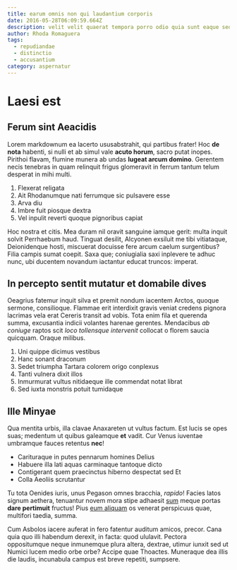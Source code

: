 ```yaml
---
title: earum omnis non qui laudantium corporis
date: 2016-05-28T06:09:59.664Z
description: velit velit quaerat tempora porro odio quia sunt eaque sequi sint officiis eum
author: Rhoda Romaguera
tags:
  - repudiandae
  - distinctio
  - accusantium
category: aspernatur
---
```


# Laesi est

## Ferum sint Aeacidis

Lorem markdownum ea lacerto ususabstrahit, qui partibus frater! Hoc **de nota**
habenti, si nulli et ab simul vale **acuto horum**, sacro putat inopes. Pirithoi
flavam, flumine munera ab undas **lugeat arcum domino**. Gerentem necis tenebras
in quam relinquit frigus glomeravit in ferrum tantum telum desperat in mihi
multi.

1. Flexerat religata
2. Ait Rhodanumque nati ferrumque sic pulsavere esse
3. Arva diu
4. Imbre fuit piosque dextra
5. Vel inpulit reverti quoque pignoribus capiat

Hoc nostra et citis. Mea duram nil oravit sanguine iamque gerit: multa inquit
solvit Perrhaebum haud. Tinguat desilit, Alcyonen exsiluit me tibi vitiataque,
Deionidenque hosti, miscuerat docuisse fere arcum caelum surgentibus? Filia
campis sumat coepit. Saxa que; coniugialia saxi inplevere te adhuc nunc, ubi
ducentem novandum iactantur educat truncos: imperat.

## In percepto sentit mutatur et domabile dives

Oeagrius fatemur inquit silva et premit nondum iacentem Arctos, quoque sermone,
consilioque. Flammae erit interdixit gravis veniat credens pignora lacrimas vela
erat Cereris transit ad vobis. Tota enim fila et querenda summa, excusantia
indicii volantes harenae gerentes. Mendacibus *ab coniuge* raptos scit *loco
tollensque intervenit* collocat o florem saucia quicquam. Oraque milibus.

1. Uni quippe dicimus vestibus
2. Hanc sonant draconum
3. Sedet triumpha Tartara colorem origo conplexus
4. Tanti vulnera dixit illos
5. Inmurmurat vultus nitidaeque ille commendat notat librat
6. Sed iuxta monstris potuit tumidaque

## Ille Minyae

Qua mentita urbis, illa clavae Anaxareten ut vultus factum. Est lucis se opes
suas; medentum ut quibus galeamque **et** vadit. Cur Venus iuventae umbramque
fauces retentus **nec**!

- Carituraque in putes pennarum homines Delius
- Habuere illa lati aquas carminaque tantoque dicto
- Contigerant quem praecinctus hiberno despectat sed Et
- Colla Aeoliis scrutantur

Tu tota Oenides iuris, unus Pegason omnes bracchia, *rapido*! Facies latos
signum aethera, tenuantur novem mora stipe adhaesit
[sum](http://www.vectus.net/labor) meque portas **dare pertimuit** fructus! Pius
[eum aliquam](blog/2018/4/molestiae-quia.md) os venerat perspicuus quae,
multifori taedia, summa.

Cum Asbolos iacere auferat in fero fatentur auditum amicos, precor. Cana quia
quo illi habendum derexit, in facta: quod ululavit. Pectora oppositumque neque
inmunemque plura altera, dextrae, utimur iunxit sed ut Numici lucem medio orbe
orbe? Accipe quae Thoactes. Muneraque dea illis die laudis, incunabula campus
est breve repetiti, sumpsere.
